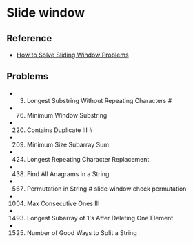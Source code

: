 # Slide window

## Reference
- [How to Solve Sliding Window Problems](https://medium.com/outco/how-to-solve-sliding-window-problems-28d67601a66)

## Problems
- 3. Longest Substring Without Repeating Characters    # 
- 76. Minimum Window Substring
- 220. Contains Duplicate III                          #  
- 209. Minimum Size Subarray Sum
- 424. Longest Repeating Character Replacement
- 438. Find All Anagrams in a String
- 567. Permutation in String                           # slide window check permutation
- 1004. Max Consecutive Ones III                      
- 1493. Longest Subarray of 1's After Deleting One Element
- 1525. Number of Good Ways to Split a String




